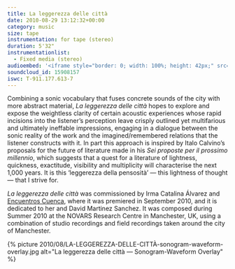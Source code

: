 ```yaml
---
title: La leggerezza delle città
date: 2010-08-29 13:12:32+00:00
category: music
size: tape
instrumentation: for tape (stereo)
duration: 5'32"
instrumentationlist:
  - Fixed media (stereo)
audioembed: '<iframe style="border: 0; width: 100%; height: 42px;" src="https://bandcamp.com/EmbeddedPlayer/track=2573076665/size=small/bgcol=ffffff/linkcol=0687f5/transparent=true/" seamless><a href="http://hear.chrisswithinbank.net/track/la-leggerezza-delle-citt">La leggerezza delle città by Chris Swithinbank</a></iframe>'
soundcloud_id: 15908157
iswc: T-911.177.613-7
---
```


Combining a sonic vocabulary that fuses concrete sounds of the city with more abstract material, _La leggerezza delle città_ hopes to explore and expose the weightless clarity of certain acoustic experiences whose rapid incisions into the listener’s perception leave crisply outlined yet multifarious and ultimately ineffable impressions, engaging in a dialogue between the sonic reality of the work and the imagined/remembered relations that the listener constructs with it. In part this approach is inspired by Italo Calvino’s proposals for the future of literature made in his _Sei proposte per il prossimo millennio_, which suggests that a quest for a literature of lightness, quickness, exactitude, visibility and multiplicity will characterise the next 1,000 years. It is this ‘leggerezza della pensosità’ — this lightness of thought — that I strive for.

_La leggerezza delle città_ was commissioned by Irma Catalina Álvarez and [Encuentros Cuenca](http://www.encuentroscuenca.com/), where it was premiered in September 2010, and it is dedicated to her and David Martinez Sanchez. It was composed during Summer 2010 at the NOVARS Research Centre in Manchester, UK, using a com­bin­a­tion of studio re­cord­ings and field re­cord­ings taken around the city of Manchester.

{% picture 2010/08/LA-LEGGEREZZA-DELLE-CITTÀ-sonogram-waveform-overlay.jpg alt="La leggerezza delle città — Sonogram-Waveform Overlay" %}
